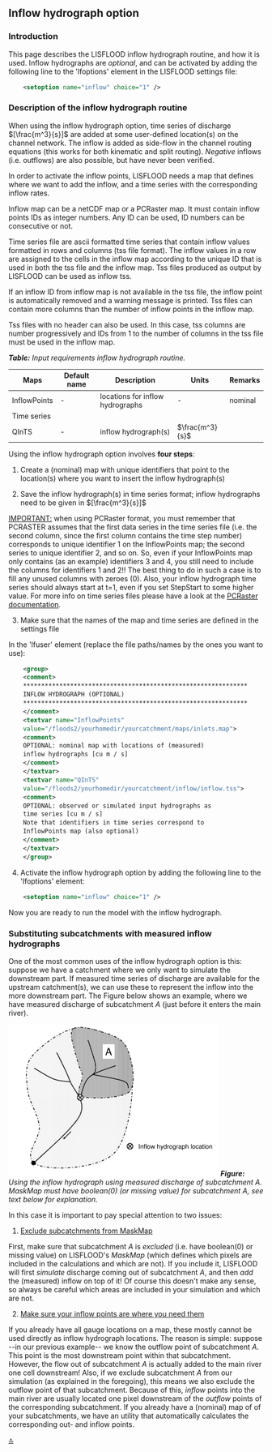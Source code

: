 ## Inflow hydrograph option

### Introduction

This page describes the LISFLOOD inflow hydrograph routine, and how it is used. Inflow hydrographs are *optional*, and can be activated by adding the following line to the 'lfoptions' element in the LISFLOOD settings file:

```xml
	<setoption name="inflow" choice="1" />
```



### Description of the inflow hydrograph routine

When using the inflow hydrograph option, time series of discharge $[\frac{m^3}{s}]$ are added at some user-defined location(s) on the channel network. The inflow is added as side-flow in the channel routing equations (this works for both kinematic and split routing). *Negative* inflows (i.e. outflows) are also possible, but have never been verified.

In order to activate the inflow points, LISFLOOD needs a map that defines where we want to add the inflow, and a time series with the corresponding inflow rates.

Inflow map can be a netCDF map or a PCRaster map. It must contain inflow points IDs as integer numbers. Any ID can be used, ID numbers can be consecutive or not.

Time series file are ascii formatted time series that contain inflow values formatted in rows and columns (tss file format). The inflow values in a row are assigned to the cells in the inflow map according to the unique ID that is used in both the tss file and the inflow map. Tss files produced as output by LISFLOOD can be used as inflow tss.

If an inflow ID from inflow map is not available in the tss file, the inflow point is automatically removed and a warning message is printed. Tss files can contain more columns than the number of inflow points in the inflow map.

Tss files with no header can also be used. In this case, tss columns are number progressively and IDs from 1 to the number of columns in the tss file must be used in the inflow map.


***Table:*** *Input requirements inflow hydrograph routine.*                                                                     

| Maps         | Default name | Description                      | Units           | Remarks |
| ------------ | ------------ | -------------------------------- | --------------- | ------- |
| InflowPoints | -            | locations for inflow hydrographs | -               | nominal |
| Time series  |              |                                  |                 |         |
| QInTS        | -            | inflow hydrograph(s)             | $\frac{m^3}{s}$ |         |



Using the inflow hydrograph option involves **four steps**:

1) Create a (nominal) map with unique identifiers that point to the location(s) where you want to insert the inflow hydrograph(s)

2) Save the inflow hydrograph(s) in time series format; inflow hydrographs need to be given in $[\frac{m^3}{s}]$

<u>IMPORTANT:</u> when using PCRaster format, you must remember that PCRASTER assumes that the first data series in the time series file (i.e. the second column, since the first column contains the time step number) corresponds to unique identifier 1 on the InflowPoints map; the second series to unique identifier 2, and so on. So, even if your InflowPoints map only contains (as an example) identifiers 3 and 4, you still need to include the columns for identifiers 1 and 2!! The best thing to do in such a case is to fill any unused columns with zeroes (0). Also, your inflow hydrograph time series should always start at t=1, even if you set StepStart to some higher value. For more info on time series files please have a look at the [PCRaster documentation](https://pcraster.geo.uu.nl/pcraster/4.3.0/documentation/pcraster_manual/sphinx/secdatbase.html).

3) Make sure that the names of the map and time series are defined in the settings file

In the 'lfuser' element (replace the file paths/names by the ones you want to use):

```xml
	<group>                                                             
	<comment>                                                           
	**************************************************************               
	INFLOW HYDROGRAPH (OPTIONAL)                                          
	**************************************************************               
	</comment>                                                          
	<textvar name="InflowPoints"                                       
	value="/floods2/yourhomedir/yourcatchment/maps/inlets.map">        
	<comment>                                                           
	OPTIONAL: nominal map with locations of (measured)                    
	inflow hydrographs [cu m / s]                                       
	</comment>                                                          
	</textvar>                                                          
	<textvar name="QInTS"                                              
	value="/floods2/yourhomedir/yourcatchment/inflow/inflow.tss">      
	<comment>                                                           
	OPTIONAL: observed or simulated input hydrographs as                  
	time series [cu m / s]                                              
	Note that identifiers in time series correspond to                    
	InflowPoints map (also optional)                                      
	</comment>                                                          
	</textvar>                                                          
	</group>                                                            
```

4)  Activate the inflow hydrograph option by adding the following line to the 'lfoptions' element:

```xml
	<setoption name="inflow" choice="1" />
```

Now you are ready to run the model with the inflow hydrograph.



### Substituting subcatchments with measured inflow hydrographs

One of the most common uses of the inflow hydrograph option is this: suppose we have a catchment where we only want to simulate the downstream part. If measured time series of discharge are available for the upstream catchment(s), we can use these to represent the inflow into the more downstream part. The Figure below shows an example, where we have measured discharge of subcatchment *A* (just before it enters the main river). 



![inflow hydrograph](../media/image46-resize.png)
***Figure:*** *Using the inflow hydrograph using measured discharge of subcatchment A. MaskMap must have boolean(0) (or missing value) for subcatchment A, see text below for explanation.*



In this case it is important to pay special attention to two issues:

1) <u>Exclude subcatchments from MaskMap</u>

First, make sure that subcatchment *A* is *excluded* (i.e. have boolean(0) or missing value) on LISFLOOD's *MaskMap* (which defines which pixels are included in the calculations and which are not). If you include it, LISFLOOD will first *simulate* discharge coming out of subcatchment *A*, and then *add* the (measured) inflow on top of it! Of course this doesn't make any sense, so always be careful which areas are included in your simulation and which are not.

2) <u>Make sure your inflow points are where you need them</u>

If you already have all gauge locations on a map, these mostly cannot be used directly as inflow hydrograph locations. The reason is simple: suppose --in our previous example-- we know the outflow point of subcatchment *A*. This point is the most downstream point within that subcatchment. However, the flow out of subcatchment *A* is actually added to the main river one cell downstream! Also, if we exclude subcatchment *A* from our simulation (as explained in the foregoing), this means we also exclude the outflow point of that subcatchment. Because of this, *inflow* points into the main river are usually located
one pixel downstream of the *outflow* points of the corresponding subcatchment. 
If you already have a (nominal) map of of your subcatchments, we have an utility that automatically calculates the corresponding out- and inflow points.



[🔝](#top)
